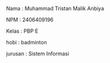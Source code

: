 Nama : Muhammad Tristan Malik Anbiya

NPM : 2406409196

Kelas : PBP E

hobi : badminton

jurusan : Sistem Informasi